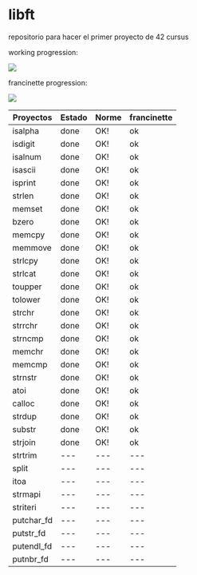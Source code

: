 # libft
repositorio para hacer el primer proyecto de 42 cursus

working progression:

![](https://geps.dev/progress/66)

francinette progression:

![](https://geps.dev/progress/66)

| Proyectos | Estado | Norme | francinette |
| ---       | ---    | --- | --- |
| isalpha | done | OK! | ok |
| isdigit | done | OK! | ok |
| isalnum | done | OK! | ok |
| isascii | done | OK! | ok |
| isprint | done | OK! | ok |
| strlen | done | OK! | ok |
| memset | done | OK! | ok |
| bzero | done | OK! | ok |
| memcpy | done | OK! | ok |
| memmove | done | OK! | ok |
| strlcpy | done | OK! | ok |
| strlcat | done | OK! | ok |
| toupper | done | OK! | ok |
| tolower | done | OK! | ok |
| strchr | done | OK! | ok |
| strrchr | done | OK! | ok |
| strncmp | done | OK! | ok |
| memchr | done | OK! | ok |
| memcmp | done | OK! | ok |
| strnstr | done | OK! | ok |
| atoi | done | OK! | ok |
| calloc | done | OK! | ok |
| strdup | done | OK! | ok |
| substr | done | OK! | ok |
| strjoin | done | OK! | ok |
| strtrim | --- | --- | --- |
| split | --- | --- | --- |
| itoa | --- | --- | --- |
| strmapi | --- | --- | --- |
| striteri | --- | --- | --- |
| putchar_fd | --- | --- | --- |
| putstr_fd | --- | --- | --- |
| putendl_fd | --- | --- | --- |
| putnbr_fd | --- | --- | --- |
